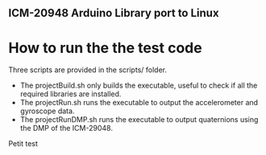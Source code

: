 ## ICM-20948 Arduino Library port to Linux
# How to run the the test code
Three scripts are provided in the scripts/ folder.
* The projectBuild.sh only builds the executable, useful to check if all the required libraries are installed.
* The projectRun.sh runs the executable to output the accelerometer and gyroscope data.
* The projectRunDMP.sh runs the executable to output quaternions using the DMP of the ICM-29048.

Petit test
